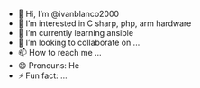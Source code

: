 - 👋 Hi, I’m @ivanblanco2000
- 👀 I’m interested in C sharp, php, arm hardware 
- 🌱 I’m currently learning ansible
- 💞️ I’m looking to collaborate on ...
- 📫 How to reach me ...
- 😄 Pronouns: He
- ⚡ Fun fact: ...

<!---
ivanblanco2000/ivanblanco2000 is a ✨ special ✨ repository because its `README.md` (this file) appears on your GitHub profile.
You can click the Preview link to take a look at your changes.
--->
